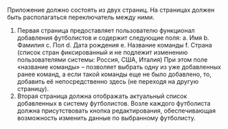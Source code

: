 Приложение должно состоять из двух страниц. На страницах должен быть располагаться переключатель между ними.
1. Первая страница предоставляет пользователю функционал добавления футболистов и содержит следующие поля:
a. Имя
b. Фамилия
c. Пол
d. Дата рождения
e. Название команды
f. Страна (список стран фиксированный и не подлежит изменению пользователями системы: Россия, США, Италия)
При этом поле «название команды» – позволяет выбрать одну из уже добавленных ранее команд, а если такой команды еще не было добавлено, то, добавить её непосредственно здесь (не переходя на другую страницу).
2. Вторая страница должна отображать актуальный список добавленных в систему футболистов. Возле каждого футболиста должна присутствовать кнопка редактирования, обеспечивающая возможность изменить данные по выбранному футболисту.
